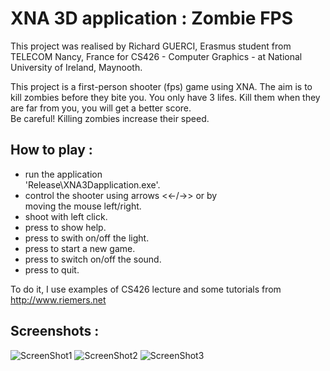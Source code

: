 # XNA 3D application : Zombie FPS  

This project was realised by Richard GUERCI, Erasmus student from TELECOM Nancy, France
for CS426 - Computer Graphics - at National University of Ireland, Maynooth.  
  
This project is a first-person shooter (fps) game using XNA. The aim is to kill zombies before they bite you. You only have 3 lifes. Kill them when they are far from you, you will get a better score.  
Be careful! Killing zombies increase their speed.  
  
## How to play :  
- run the application  
  'Release\XNA3Dapplication.exe'.  
- control the shooter using arrows <←/→> or by  
  moving the mouse left/right.  
- shoot with left click.  
- press <H> to show help.  
- press <L> to swith on/off the light.  
- press <N> to start a new game.  
- press <M> to switch on/off the sound.  
- press <escape> to quit.  

To do it, I use examples of CS426 lecture and some
tutorials from http://www.riemers.net  
  
## Screenshots :  
![ScreenShot1](https://raw.github.com/RedFish/XNA3DApplication/master/ScreenShot1.png)
![ScreenShot2](https://raw.github.com/RedFish/XNA3DApplication/master/ScreenShot2.png)
![ScreenShot3](https://raw.github.com/RedFish/XNA3DApplication/master/ScreenShot3.png)
